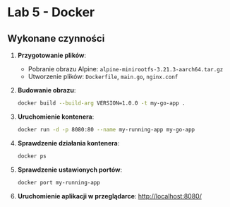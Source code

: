 # Lab 5 - Docker

## Wykonane czynności

1. **Przygotowanie plików**:
   - Pobranie obrazu Alpine: `alpine-minirootfs-3.21.3-aarch64.tar.gz`
   - Utworzenie plików: `Dockerfile`, `main.go`, `nginx.conf`

2. **Budowanie obrazu**:
   ```bash
   docker build --build-arg VERSION=1.0.0 -t my-go-app .

3. **Uruchomienie kontenera**:
   ```bash
   docker run -d -p 8080:80 --name my-running-app my-go-app

4. **Sprawdzenie działania kontenera**:
   ```bash
   docker ps

5. **Sprawdzenie ustawionych portów**:
   ```bash
   docker port my-running-app

6. **Uruchomienie aplikacji w przeglądarce**:
   [http://localhost:8080/](http://localhost:8080/)
